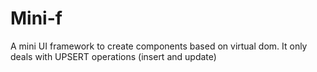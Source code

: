 # Mini-f

A mini UI framework to create components based on virtual dom. It only deals with UPSERT operations (insert and update)